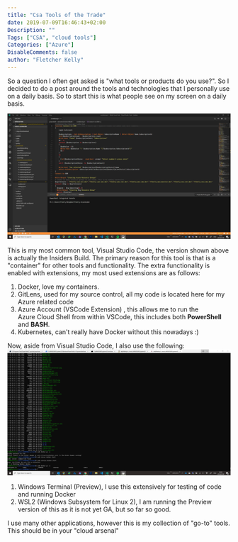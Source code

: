 ```yaml
---
title: "Csa Tools of the Trade"
date: 2019-07-09T16:46:43+02:00
Description: ""
Tags: ["CSA", "cloud tools"]
Categories: ["Azure"]
DisableComments: false
author: "Fletcher Kelly"
---
```

So a question I often get asked is "what tools or products do you use?". So I decided to do a post around the tools and technologies that I personally use on a daily basis. So to start this is what people see on my screen on a daily basis.

![VSCode](https://github.com/fskelly/fletchercloud/blob/master/static/images/blogImages/vscodeScreenShot.png?raw=true)

This is my most common tool, Visual Studio Code, the version shown above is actually the Insiders Build. The primary reason for this tool is that is a "container" for other tools and functionality. The extra functionality is enabled with extensions, my most used extensions are as follows:

1. Docker, love my containers.
2. GitLens, used for my source control, all my code is located here for my Azure related code
3. Azure Account (VSCode Extension) , this allows me to run the Azure Cloud Shell from within VSCode, this includes both **PowerShell** and **BASH**.
4. Kubernetes, can't really have Docker without this nowadays :)

Now, aside from Visual Studio Code, I also use the following:  
![WSL](https://github.com/fskelly/fletchercloud/blob/master/static/images/blogImages/terminalScreenShot.png?raw=true)

1. Windows Terminal (Preview), I use this extensively for testing of code and running Docker
2. WSL2 (Windows Subsystem for Linux 2), I am running the Preview version of this as it is not yet GA, but so far so good.

I use many other applications, however this is my collection of "go-to" tools. This should be in your "cloud arsenal"
